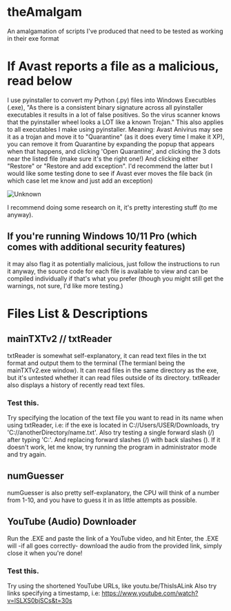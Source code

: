 # theAmalgam
An amalgamation of scripts I've produced that need to be tested as working in their exe format

# If Avast reports a file as a malicious, read below
I use pyinstaller to convert my Python (.py) files into Windows Executbles (.exe), "As there is a consistent binary signature across all pyinstaller executables it results in a lot of false positives. So the virus scanner 
knows that the pyinstaller wheel looks a LOT like a known Trojan." This also applies to all executables I make using pyinstaller. Meaning: Avast Anivirus may see it as a trojan and move it to "Quarantine" (as it does every time I make it XP), you can remove it from Quarantine by expanding the popup that appears when that happens, and clicking 'Open Quarantine', and clicking the 3 dots near the listed file (make sure it's the right one!) And clicking either "Restore" or "Restore and add exception". I'd recommend the latter but I would like some testing done to see if Avast ever moves the file back (in which case let me know and just add an exception)

![Unknown](https://github.com/DaBoiOnDaCouch/theAmalgam/assets/98932175/662487b0-e402-470e-97bf-1b106bc32344)

I recommend doing some research on it, it's pretty interesting stuff (to me anyway).


## If you're running Windows 10/11 Pro (which comes with additional security features)
it may also flag it as potentially malicious, just follow the instructions to run it anyway, the source code for each file is available to view and can be compiled individually if that's what you prefer (though you might still get the warnings, not sure, I'd like more testing.)


# Files List & Descriptions
## mainTXTv2 // txtReader
txtReader is somewhat self-explanatory, it can read text files in the txt format and output them to the terminal (The termianl being the mainTXTv2.exe window).
It can read files in the same directory as the exe, but it's untested whether it can read files outside of its directory.
txtReader also displays a history of recently read text files.

### Test this.
Try specifying the location of the text file you want to read in its name when using txtReader, i.e: if the exe is located in C://Users/USER/Downloads, try 'C://anotherDirectory/name.txt'.
Also try testing a single forward slash (/) after typing 'C:'.
And replacing forward slashes (/) with back slashes (\).
If it doesn't work, let me know, try running the program in administrator mode and try again.

## numGuesser
numGuesser is also pretty self-explanatory, the CPU will think of a number from 1-10, and you have to guess it in as little attempts as possible.

## YouTube (Audio) Downloader
Run the .EXE and paste the link of a YouTube video, and hit Enter, the .EXE will -if all goes correctly- download the audio from the provided link, simply close it when you're done!

### Test this.
Try using the shortened YouTube URLs, like youtu.be/ThisIsALink
Also try links specifying a timestamp, i.e: https://www.youtube.com/watch?v=lSLXS0bjSCs&t=30s

